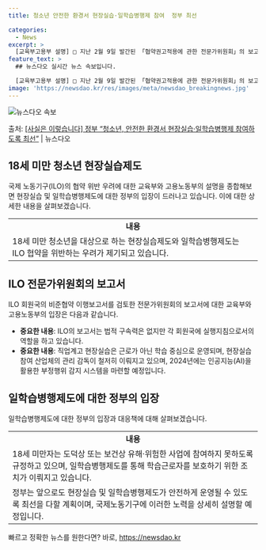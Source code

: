 ```yaml
---
title: 청소년 안전한 환경서 현장실습·일학습병행제 참여  정부 최선

categories:
  - News
excerpt: >
  [교육부고용부 설명] □ 지난 2월 9일 발간된 「협약권고적용에 관한 전문가위원회」의 보고서는 ILO 회원국…
feature_text: >
  ## 뉴스다오 실시간 뉴스 속보입니다.

  [교육부고용부 설명] □ 지난 2월 9일 발간된 「협약권고적용에 관한 전문가위원회」의 보고서는 ILO 회원국…
image: 'https://newsdao.kr/res/images/meta/newsdao_breakingnews.jpg'
---
```


![뉴스다오 속보](https://newsdao.kr/res/images/meta/newsdao_breakingnews.jpg)

<p>출처: <a href="https://newsdao.kr/3186" rel="dofollow">[사실은 이렇습니다] 정부 “청소년, 안전한 환경서 현장실습·일학습병행제 참여하도록 최선”</a> | 뉴스다오</p>

<h2 data-ke-size="size26">18세 미만 청소년 현장실습제도</h2>
<p data-ke-size="size16">국제 노동기구(ILO)의 협약 위반 우려에 대한 교육부와 고용노동부의 설명을 종합해보면 현장실습 및 일학습병행제도에 대한 정부의 입장이 드러나고 있습니다. 이에 대한 상세한 내용을 살펴보겠습니다.</p>

<table>
  <tr>
    <td style="text-align: center; height: 17px;"><b>내용</b></td>
  </tr>
  <tr>
    <td>18세 미만 청소년을 대상으로 하는 현장실습제도와 일학습병행제도는 ILO 협약을 위반하는 우려가 제기되고 있습니다.</td>
  </tr>
</table>

<h2 data-ke-size="size26">ILO 전문가위원회의 보고서</h2>
<p data-ke-size="size16">ILO 회원국의 비준협약 이행보고서를 검토한 전문가위원회의 보고서에 대한 교육부와 고용노동부의 입장은 다음과 같습니다.</p>

<ul>
  <li><b>중요한 내용</b>: ILO의 보고서는 법적 구속력은 없지만 각 회원국에 실행지침으로서의 역할을 하고 있습니다.</li>
  <li><b>중요한 내용</b>: 직업계고 현장실습은 근로가 아닌 학습 중심으로 운영되며, 현장실습 참여 산업체의 관리 감독이 철저히 이뤄지고 있으며, 2024년에는 인공지능(AI)을 활용한 부정행위 감지 시스템을 마련할 예정입니다.</li>
</ul>

<h2 data-ke-size="size26">일학습병행제도에 대한 정부의 입장</h2>
<p data-ke-size="size16">일학습병행제도에 대한 정부의 입장과 대응책에 대해 살펴보겠습니다.</p>

<table>
  <tr>
    <td style="text-align: center; height: 17px;"><b>내용</b></td>
  </tr>
  <tr>
    <td>18세 미만자는 도덕상 또는 보건상 유해·위험한 사업에 참여하지 못하도록 규정하고 있으며, 일학습병행제도를 통해 학습근로자를 보호하기 위한 조치가 이뤄지고 있습니다.</td>
  </tr>
  <tr>
    <td>정부는 앞으로도 현장실습 및 일학습병행제도가 안전하게 운영될 수 있도록 최선을 다할 계획이며, 국제노동기구에 이러한 노력을 상세히 설명할 예정입니다.</td>
  </tr>
</table>

<p data-ke-size="size16"></p> 

빠르고 정확한 뉴스를 원한다면? 바로, <a href="https://newsdao.kr" rel="dofollow">https://newsdao.kr</a>


